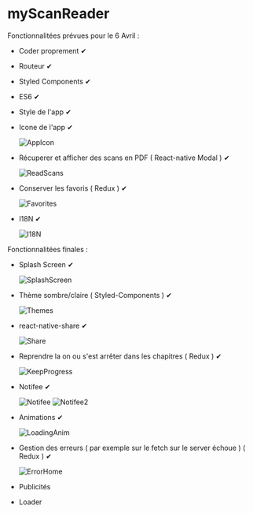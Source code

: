 # myScanReader

Fonctionnalitées prévues pour le 6 Avril :

  - Coder proprement ✔
  - Routeur ✔
  - Styled Components ✔
  - ES6 ✔
  - Style de l'app ✔
  - Icone de l'app ✔
  
    ![AppIcon](https://user-images.githubusercontent.com/101570711/235261098-1ac314c6-f57d-4d4f-a202-4ce44219860c.png)

  - Récuperer et afficher des scans en PDF ( React-native Modal ) ✔
    
    ![ReadScans](https://user-images.githubusercontent.com/101570711/235261223-359ffee1-3706-4029-88c6-13f1893d50f9.gif)

  - Conserver les favoris ( Redux ) ✔
    
    ![Favorites](https://user-images.githubusercontent.com/101570711/235261279-4ada9f52-8b6e-4b80-8a8f-1fdece9fb2e2.gif)

  - I18N ✔
    
    ![I18N](https://user-images.githubusercontent.com/101570711/235261321-aff25499-b3cb-4557-8336-830008b76f36.gif)
    

Fonctionnalitées finales :

  - Splash Screen ✔
    
    ![SplashScreen](https://user-images.githubusercontent.com/101570711/235261377-558eb346-892a-4ea2-9f51-f0332a4538e7.gif)

  - Thème sombre/claire ( Styled-Components ) ✔
    
    ![Themes](https://user-images.githubusercontent.com/101570711/235261414-ef2e9697-a8dd-4caa-8ecc-8dea1fc43ac6.gif)

  - react-native-share ✔
    
    ![Share](https://user-images.githubusercontent.com/101570711/235261431-da686d83-bc84-4a04-8cc6-37b575c641a4.gif)

  - Reprendre la on ou s'est arrêter dans les chapitres ( Redux ) ✔
    
    ![KeepProgress](https://user-images.githubusercontent.com/101570711/235261449-547c5a3a-f7bc-4147-9e03-66283f63d573.gif)

  - Notifee ✔
    
    ![Notifee](https://user-images.githubusercontent.com/101570711/235261481-3dc9448b-a534-4ef3-b02e-9875ef2d281d.gif) ![Notifee2](https://user-images.githubusercontent.com/101570711/235261499-76caa760-eae3-4a57-a346-4082cdda47af.gif)

  - Animations ✔
    
    ![LoadingAnim](https://user-images.githubusercontent.com/101570711/235261539-1090d27f-6c0e-459b-a16c-37eed2950ca3.gif)

  - Gestion des erreurs ( par exemple sur le fetch sur le server échoue ) ( Redux ) ✔
    
    ![ErrorHome](https://user-images.githubusercontent.com/101570711/235261558-8166350e-89b3-4eea-a8c1-64988997ae9a.gif)

  - Publicités
  - Loader
